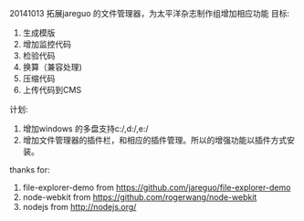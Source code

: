 20141013
拓展jareguo 的文件管理器，为太平洋杂志制作组增加相应功能
目标:
1. 生成模版
2. 增加监控代码
3. 检验代码
4. 换算（兼容处理)
5. 压缩代码
6. 上传代码到CMS

计划:
1. 增加windows 的多盘支持c:/,d:/,e:/
2. 增加文件管理器的插件栏，和相应的插件管理。所以的增强功能以插件方式安装。

thanks for:
1. file-explorer-demo from https://github.com/jareguo/file-explorer-demo
2. node-webkit        from https://github.com/rogerwang/node-webkit
3. nodejs             from http://nodejs.org/